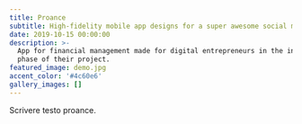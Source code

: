 ```yaml
---
title: Proance
subtitle: High-fidelity mobile app designs for a super awesome social media company.
date: 2019-10-15 00:00:00
description: >-
  App for financial management made for digital entrepreneurs in the initial
  phase of their project.
featured_image: demo.jpg
accent_color: '#4c60e6'
gallery_images: []
---
```


Scrivere testo proance.